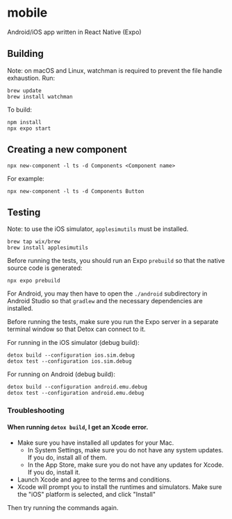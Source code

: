 # mobile

Android/iOS app written in React Native (Expo)

## Building

Note: on macOS and Linux, watchman is required to prevent the file handle exhaustion. Run:

```
brew update
brew install watchman
```

To build:

```
npm install
npx expo start
```

## Creating a new component

```
npx new-component -l ts -d Components <Component name>
```

For example:

```
npx new-component -l ts -d Components Button
```

## Testing

Note: to use the iOS simulator, `applesimutils` must be installed.

```
brew tap wix/brew
brew install applesimutils
```

Before running the tests, you should run an Expo `prebuild` so that the native source code is generated:

```
npx expo prebuild
```

For Android, you may then have to open the `./android` subdirectory in Android Studio so that `gradlew` and the necessary dependencies are installed.

Before running the tests, make sure you run the Expo server in a separate terminal window so that Detox can connect to it.

For running in the iOS simulator (debug build):

```
detox build --configuration ios.sim.debug
detox test --configuration ios.sim.debug
```

For running on Android (debug build):

```
detox build --configuration android.emu.debug
detox test --configuration android.emu.debug
```

### Troubleshooting

#### When running `detox build`, I get an Xcode error.

- Make sure you have installed all updates for your Mac.
  - In System Settings, make sure you do not have any system updates. If you do, install all of them.
  - In the App Store, make sure you do not have any updates for Xcode. If you do, install it.
- Launch Xcode and agree to the terms and conditions.
- Xcode will prompt you to install the runtimes and simulators. Make sure the "iOS" platform is selected, and click "Install"

Then try running the commands again.
